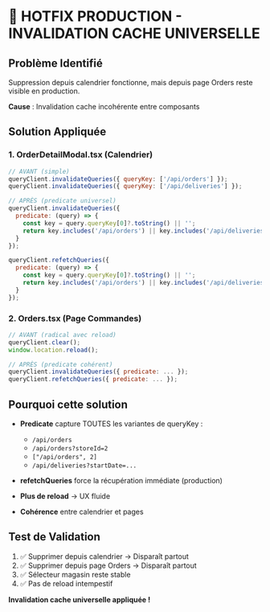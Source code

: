 # 🚨 HOTFIX PRODUCTION - INVALIDATION CACHE UNIVERSELLE

## **Problème Identifié**
Suppression depuis calendrier fonctionne, mais depuis page Orders reste visible en production.

**Cause** : Invalidation cache incohérente entre composants

## **Solution Appliquée**

### **1. OrderDetailModal.tsx (Calendrier)**
```javascript
// AVANT (simple)
queryClient.invalidateQueries({ queryKey: ['/api/orders'] });
queryClient.invalidateQueries({ queryKey: ['/api/deliveries'] });

// APRÈS (predicate universel)
queryClient.invalidateQueries({
  predicate: (query) => {
    const key = query.queryKey[0]?.toString() || '';
    return key.includes('/api/orders') || key.includes('/api/deliveries');
  }
});

queryClient.refetchQueries({
  predicate: (query) => {
    const key = query.queryKey[0]?.toString() || '';
    return key.includes('/api/orders') || key.includes('/api/deliveries');
  }
});
```

### **2. Orders.tsx (Page Commandes)**
```javascript
// AVANT (radical avec reload)
queryClient.clear();
window.location.reload();

// APRÈS (predicate cohérent)
queryClient.invalidateQueries({ predicate: ... });
queryClient.refetchQueries({ predicate: ... });
```

## **Pourquoi cette solution**
- **Predicate** capture TOUTES les variantes de queryKey :
  - `/api/orders`
  - `/api/orders?storeId=2` 
  - `["/api/orders", 2]`
  - `/api/deliveries?startDate=...`

- **refetchQueries** force la récupération immédiate (production)
- **Plus de reload** → UX fluide
- **Cohérence** entre calendrier et pages

## **Test de Validation**
1. ✅ Supprimer depuis calendrier → Disparaît partout
2. ✅ Supprimer depuis page Orders → Disparaît partout  
3. ✅ Sélecteur magasin reste stable
4. ✅ Pas de reload intempestif

**Invalidation cache universelle appliquée !**